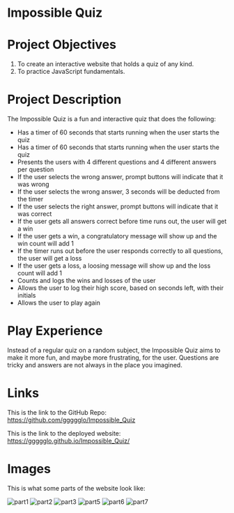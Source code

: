 # Impossible Quiz

# Project Objectives
1. To create an interactive website that holds a quiz of any kind.
2. To practice JavaScript fundamentals. 

# Project Description 
The Impossible Quiz is a fun and interactive quiz that does the following:
- Has a timer of 60 seconds that starts running when the user starts the quiz
- Has a timer of 60 seconds that starts running when the user starts the quiz
- Presents the users with 4 different questions and 4 different answers per question
- If the user selects the wrong answer, prompt buttons will indicate that it was wrong
- If the user selects the wrong answer, 3 seconds will be deducted from the timer
- If the user selects the right answer, prompt buttons will indicate that it was correct
- If the user gets all answers correct before time runs out, the user will get a win
- If the user gets a win, a congratulatory message will show up and the win count will add 1
- If the timer runs out before the user responds correctly to all questions, the user will get a loss
- If the user gets a loss, a loosing message will show up and the loss count will add 1
- Counts and logs the wins and losses of the user
- Allows the user to log their high score, based on seconds left, with their initials
- Allows the user to play again 

# Play Experience 
Instead of a regular quiz on a random subject, the Impossible Quiz aims to make it more fun, and maybe more frustrating, for the user. Questions are tricky and answers are not always in the place you imagined.

# Links
This is the link to the GitHub Repo: https://github.com/ggggglo/Impossible_Quiz

This is the link to the deployed website: https://ggggglo.github.io/Impossible_Quiz/

# Images
This is what some parts of the website look like:

![part1](./assets/images/1.png) ![part2](./assets/images/2.png) ![part3](./assets/images/3.png) ![part5](./assets/images/5.png) ![part6](./assets/images/6.png) ![part7](./assets/images/7.png) 


